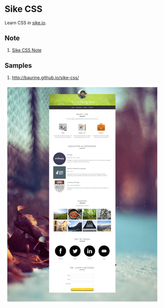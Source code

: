 # Sike CSS

Learn CSS in [sike.io](http://sike.io).

## Note

1. [Sike CSS Note](./note/sike-css-note.md)

## Samples

1. <http://baurine.github.io/sike-css/>

![](./note/art/1_profile_page.png)
